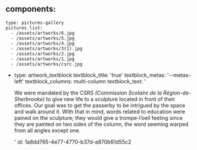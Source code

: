 components:
  -
    type: pictures-gallery
    pictures_list:
      - /assets/artworks/6.jpg
      - /assets/artworks/5.jpg
      - /assets/artworks/4.jpg
      - /assets/artworks/3(1).jpg
      - /assets/artworks/2.jpg
      - /assets/artworks/1.jpg
      - /assets/artworks/csrc.jpg
  -
    type: artwork_textblock
    textblock_title: 'true'
    textblock_metas: '--metas-left'
    textblock_columns: multi-column
    textblock_text: '<p>We were mandated by the CSRS <em>(Commission Scolaire de la Région-de-Sherbrooke)</em> to give new life to a sculpture located in front of their offices. Our goal was to get the passerby to be intrigued by the space and walk around it. With that in mind, words related to education were pained on the sculpture; they would give a trompe-l’oeil feeling since they are painted on two sides of the column, the word seeming warped from all angles except one.&nbsp;</p>'
id: 1a8dd765-4e77-4770-b37d-a870b61d55c2
